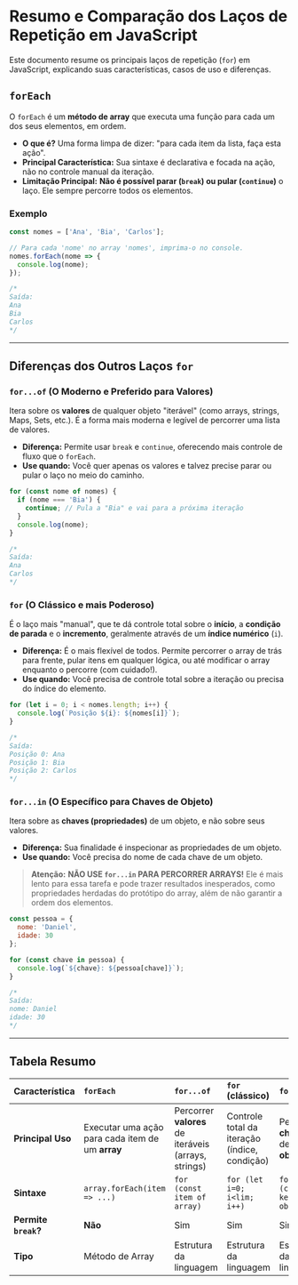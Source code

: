 # Resumo e Comparação dos Laços de Repetição em JavaScript

Este documento resume os principais laços de repetição (`for`) em JavaScript, explicando suas características, casos de uso e diferenças.

## `forEach`

O `forEach` é um **método de array** que executa uma função para cada um dos seus elementos, em ordem.

  - **O que é?** Uma forma limpa de dizer: "para cada item da lista, faça esta ação".
  - **Principal Característica:** Sua sintaxe é declarativa e focada na ação, não no controle manual da iteração.
  - **Limitação Principal:** **Não é possível parar (`break`) ou pular (`continue`)** o laço. Ele sempre percorre todos os elementos.

### Exemplo

```javascript
const nomes = ['Ana', 'Bia', 'Carlos'];

// Para cada 'nome' no array 'nomes', imprima-o no console.
nomes.forEach(nome => {
  console.log(nome);
});

/*
Saída:
Ana
Bia
Carlos
*/
```

-----

## Diferenças dos Outros Laços `for`

### `for...of` (O Moderno e Preferido para Valores)

Itera sobre os **valores** de qualquer objeto "iterável" (como arrays, strings, Maps, Sets, etc.). É a forma mais moderna e legível de percorrer uma lista de valores.

  - **Diferença:** Permite usar `break` e `continue`, oferecendo mais controle de fluxo que o `forEach`.
  - **Use quando:** Você quer apenas os valores e talvez precise parar ou pular o laço no meio do caminho.

<!-- end list -->

```javascript
for (const nome of nomes) {
  if (nome === 'Bia') {
    continue; // Pula a "Bia" e vai para a próxima iteração
  }
  console.log(nome);
}

/*
Saída:
Ana
Carlos
*/
```

### `for` (O Clássico e mais Poderoso)

É o laço mais "manual", que te dá controle total sobre o **início**, a **condição de parada** e o **incremento**, geralmente através de um **índice numérico** (`i`).

  - **Diferença:** É o mais flexível de todos. Permite percorrer o array de trás para frente, pular itens em qualquer lógica, ou até modificar o array enquanto o percorre (com cuidado\!).
  - **Use quando:** Você precisa de controle total sobre a iteração ou precisa do índice do elemento.

<!-- end list -->

```javascript
for (let i = 0; i < nomes.length; i++) {
  console.log(`Posição ${i}: ${nomes[i]}`);
}

/*
Saída:
Posição 0: Ana
Posição 1: Bia
Posição 2: Carlos
*/
```

### `for...in` (O Específico para Chaves de Objeto)

Itera sobre as **chaves (propriedades)** de um objeto, e não sobre seus valores.

  - **Diferença:** Sua finalidade é inspecionar as propriedades de um objeto.
  - **Use quando:** Você precisa do nome de cada chave de um objeto.

> **Atenção:** **NÃO USE `for...in` PARA PERCORRER ARRAYS\!** Ele é mais lento para essa tarefa e pode trazer resultados inesperados, como propriedades herdadas do protótipo do array, além de não garantir a ordem dos elementos.

```javascript
const pessoa = {
  nome: 'Daniel',
  idade: 30
};

for (const chave in pessoa) {
  console.log(`${chave}: ${pessoa[chave]}`);
}

/*
Saída:
nome: Daniel
idade: 30
*/
```

-----

## Tabela Resumo

| Característica | `forEach` | `for...of` | `for` (clássico) | `for...in` |
| :--- | :--- | :--- | :--- | :--- |
| **Principal Uso** | Executar uma ação para cada item de um **array** | Percorrer **valores** de iteráveis (arrays, strings) | Controle total da iteração (índice, condição) | Percorrer **chaves** de um **objeto** |
| **Sintaxe** | `array.forEach(item => ...)` | `for (const item of array)` | `for (let i=0; i<lim; i++)` | `for (const key in object)` |
| **Permite `break`?**| **Não** | Sim | Sim | Sim |
| **Tipo** | Método de Array | Estrutura da linguagem | Estrutura da linguagem | Estrutura da linguagem |